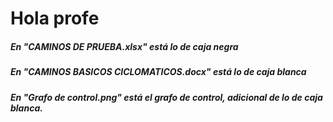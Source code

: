 # Hola profe
##### En "CAMINOS DE PRUEBA.xlsx" está lo de caja negra
##### En "CAMINOS BASICOS CICLOMATICOS.docx" está lo de caja blanca
##### En "Grafo de control.png" está el grafo de control, adicional de lo de caja blanca.
